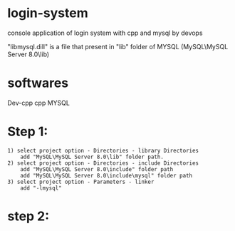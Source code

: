 # login-system
console application of login system with cpp and mysql by devops

"libmysql.dill" is a file that present in "lib" folder of MYSQL (MySQL\MySQL Server 8.0\lib)

# softwares
Dev-cpp cpp MYSQL 

# Step 1:
    1) select project option - Directories - library Directories
        add "MySQL\MySQL Server 8.0\lib" folder path.
    2) select project option - Directories - include Directories
        add "MySQL\MySQL Server 8.0\include" folder path
        add "MySQL\MySQL Server 8.0\include\mysql" folder path
    3) select project option - Parameters - linker
        add "-lmysql"
# step 2:
    
